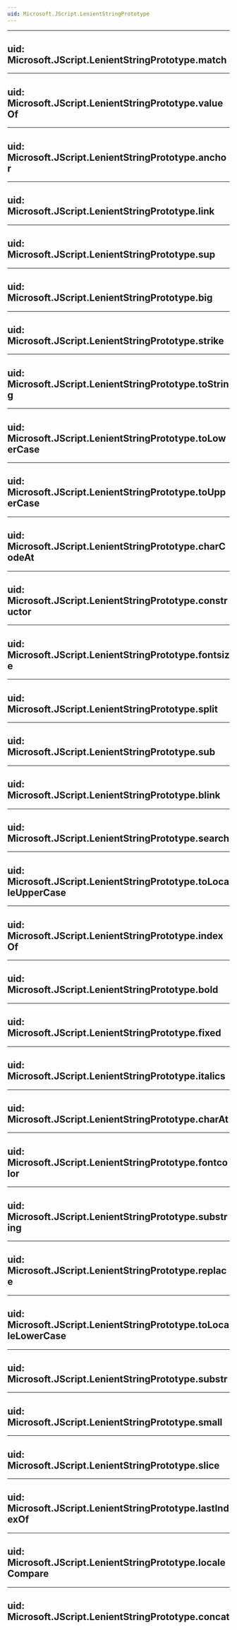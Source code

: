 ```yaml
---
uid: Microsoft.JScript.LenientStringPrototype
---
```


---
uid: Microsoft.JScript.LenientStringPrototype.match
---

---
uid: Microsoft.JScript.LenientStringPrototype.valueOf
---

---
uid: Microsoft.JScript.LenientStringPrototype.anchor
---

---
uid: Microsoft.JScript.LenientStringPrototype.link
---

---
uid: Microsoft.JScript.LenientStringPrototype.sup
---

---
uid: Microsoft.JScript.LenientStringPrototype.big
---

---
uid: Microsoft.JScript.LenientStringPrototype.strike
---

---
uid: Microsoft.JScript.LenientStringPrototype.toString
---

---
uid: Microsoft.JScript.LenientStringPrototype.toLowerCase
---

---
uid: Microsoft.JScript.LenientStringPrototype.toUpperCase
---

---
uid: Microsoft.JScript.LenientStringPrototype.charCodeAt
---

---
uid: Microsoft.JScript.LenientStringPrototype.constructor
---

---
uid: Microsoft.JScript.LenientStringPrototype.fontsize
---

---
uid: Microsoft.JScript.LenientStringPrototype.split
---

---
uid: Microsoft.JScript.LenientStringPrototype.sub
---

---
uid: Microsoft.JScript.LenientStringPrototype.blink
---

---
uid: Microsoft.JScript.LenientStringPrototype.search
---

---
uid: Microsoft.JScript.LenientStringPrototype.toLocaleUpperCase
---

---
uid: Microsoft.JScript.LenientStringPrototype.indexOf
---

---
uid: Microsoft.JScript.LenientStringPrototype.bold
---

---
uid: Microsoft.JScript.LenientStringPrototype.fixed
---

---
uid: Microsoft.JScript.LenientStringPrototype.italics
---

---
uid: Microsoft.JScript.LenientStringPrototype.charAt
---

---
uid: Microsoft.JScript.LenientStringPrototype.fontcolor
---

---
uid: Microsoft.JScript.LenientStringPrototype.substring
---

---
uid: Microsoft.JScript.LenientStringPrototype.replace
---

---
uid: Microsoft.JScript.LenientStringPrototype.toLocaleLowerCase
---

---
uid: Microsoft.JScript.LenientStringPrototype.substr
---

---
uid: Microsoft.JScript.LenientStringPrototype.small
---

---
uid: Microsoft.JScript.LenientStringPrototype.slice
---

---
uid: Microsoft.JScript.LenientStringPrototype.lastIndexOf
---

---
uid: Microsoft.JScript.LenientStringPrototype.localeCompare
---

---
uid: Microsoft.JScript.LenientStringPrototype.concat
---
